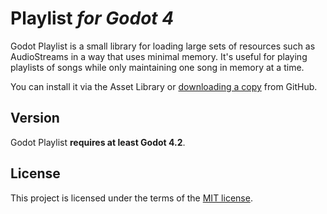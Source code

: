 # Playlist _for Godot 4_

Godot Playlist is a small library for loading large sets of resources such as AudioStreams in a way that uses minimal memory. It's useful for playing playlists of songs while only maintaining one song in memory at a time.

You can install it via the Asset Library or [downloading a copy](https://github.com/myyk/godot-playlist/archive/refs/heads/main.zip) from GitHub.

## Version

Godot Playlist **requires at least Godot 4.2**.

## License
This project is licensed under the terms of the [MIT license](https://github.com/myyk/godot-playlist/blob/main/LICENSE).
